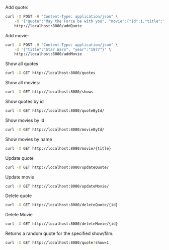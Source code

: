 Add quote:

```bash
curl -X POST -H "Content-Type: application/json" \
    -d '{"quote":"May the Force be with you", "movie":{"id":1,"title":"Star Wars", "year":1977}}' \
    http://localhost:8080/addQuote
```

Add movie:

```bash
curl -X POST -H "Content-Type: application/json" \
    -d '{"title":"Star Wars", "year":"1977"}' \
    http://localhost:8080/addMovie
```

Show all quotes

```bash
curl -X GET http://localhost:8080/quotes
```

Show all movies:

```bash
curl -X GET http://localhost:8080/shows
```

Show quotes by id

```bash
curl -X GET http://localhost:8080/quoteById/
```

Show movies by id

```bash
curl -X GET http://localhost:8080/movieById/
```

Show movies by name

```bash
curl -X GET http://localhost:8080/movie/{title}
```

Update quote

```bash
curl -X GET http://localhost:8080/updateQuote/
```

Update movie

```bash
curl -X GET http://localhost:8080/updateMovie/
```

Delete quote

```bash
curl -X GET http://localhost:8080/deleteQuote/{id}
```

Delete Movie

```bash
curl -X GET http://localhost:8080/deleteMovie/{id}
```

Returns a random quote for the specified show/film.

```bash
curl -X GET http://localhost:8080/quote?show=1
```